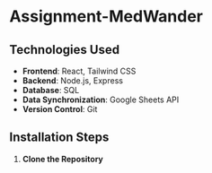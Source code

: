 ﻿# Assignment-MedWander

 ## Technologies Used
- **Frontend**: React, Tailwind CSS
- **Backend**: Node.js, Express
- **Database**: SQL
- **Data Synchronization**: Google Sheets API
- **Version Control**: Git

## Installation Steps
1. **Clone the Repository**
 
